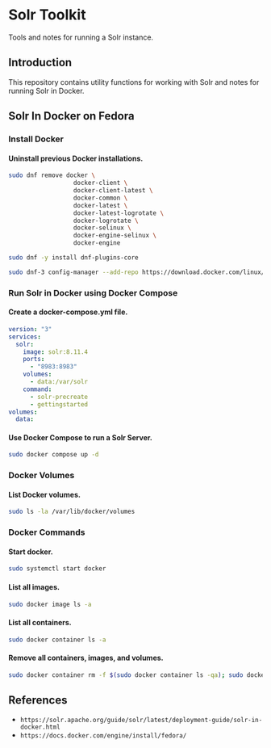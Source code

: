 # Solr Toolkit

Tools and notes for running a Solr instance.

## Introduction

This repository contains utility functions for working with Solr and notes for running Solr in Docker.

## Solr In Docker on Fedora

### Install Docker

#### Uninstall previous Docker installations.

```bash
sudo dnf remove docker \
                  docker-client \
                  docker-client-latest \
                  docker-common \
                  docker-latest \
                  docker-latest-logrotate \
                  docker-logrotate \
                  docker-selinux \
                  docker-engine-selinux \
                  docker-engine

sudo dnf -y install dnf-plugins-core

sudo dnf-3 config-manager --add-repo https://download.docker.com/linux/fedora/docker-ce.repo
```

### Run Solr in Docker using Docker Compose

#### Create a docker-compose.yml file.

```yml
version: "3"
services:
  solr:
    image: solr:8.11.4
    ports:
      - "8983:8983"
    volumes:
      - data:/var/solr
    command:
      - solr-precreate
      - gettingstarted
volumes:
  data:
```
#### Use Docker Compose to run a Solr Server.

```bash
sudo docker compose up -d
```

### Docker Volumes

#### List Docker volumes.

```bash
sudo ls -la /var/lib/docker/volumes
```

### Docker Commands

#### Start docker.

```bash
sudo systemctl start docker
```

#### List all images.

```bash
sudo docker image ls -a
```

#### List all containers.

```bash
sudo docker container ls -a
```

#### Remove all containers, images, and volumes.

```bash
sudo docker container rm -f $(sudo docker container ls -qa); sudo docker image rm -f $(sudo docker image ls -qa); sudo docker volume rm -f $(sudo docker volume ls)
```

## References
- `https://solr.apache.org/guide/solr/latest/deployment-guide/solr-in-docker.html`
- `https://docs.docker.com/engine/install/fedora/`